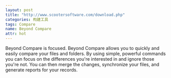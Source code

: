 ```yaml
---
layout: post
title: "http://www.scootersoftware.com/download.php"
categories: 构建工具
tags: Compare
name: Beyond Compare
attr: hot
---
```


Beyond Compare is focused.  Beyond Compare<!--break--> allows you to quickly and easily compare your files and folders.  By using simple, powerful commands you can focus on the differences you're interested in and ignore those you're not.  You can then merge the changes, synchronize your files, and generate reports for your records.

